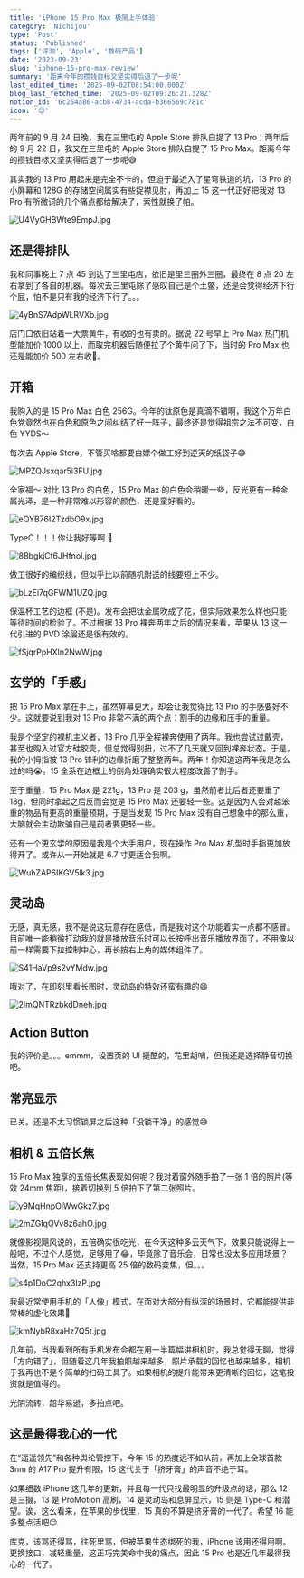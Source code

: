 ```yaml
---
title: 'iPhone 15 Pro Max 极简上手体验'
category: 'Nichijou'
type: 'Post'
status: 'Published'
tags: ['评测', 'Apple', '数码产品']
date: '2023-09-23'
slug: 'iphone-15-pro-max-review'
summary: '距离今年的攒钱目标又坚实得后退了一步呢'
last_edited_time: '2025-09-02T08:54:00.000Z'
blog_last_fetched_time: '2025-09-02T09:26:21.328Z'
notion_id: '6c254a86-acb8-4734-acda-b366569c781c'
icon: '😊'
---
```


两年前的 9 月 24 日晚，我在三里屯的 Apple Store 排队自提了 13 Pro；两年后的 9 月 22 日，我又在三里屯的 Apple Store 排队自提了 15 Pro Max。距离今年的攒钱目标又坚实得后退了一步呢😅

其实我的 13 Pro 用起来是完全不卡的，但迫于最近入了星穹铁道的坑，13 Pro 的小屏幕和 128G 的存储空间属实有些捉襟见肘，再加上 15 这一代正好把我对 13 Pro 有所微词的几个痛点都给解决了，索性就换了帕。

![U4VyGHBWte9EmpJ.jpg](https://cdn.sa.net/2024/03/16/U4VyGHBWte9EmpJ.jpg)

## 还是得排队

我和同事晚上 7 点 45 到达了三里屯店，依旧是里三圈外三圈，最终在 8 点 20 左右拿到了各自的机器。每次去三里屯除了感叹自己是个土鳖，还是会觉得经济下行个屁，怕不是只有我的经济下行了。。。

![4yBnS7AdpWLRVXb.jpg](https://cdn.sa.net/2024/03/16/4yBnS7AdpWLRVXb.jpg)

店门口依旧站着一大票黄牛，有收的也有卖的。据说 22 号早上 Pro Max 热门机型能加价 1000 以上，而取完机器后随便拉了个黄牛问了下，当时的 Pro Max 也还是能加价 500 左右收🥲。

## 开箱

我购入的是 15 Pro Max 白色 256G。今年的钛原色是真滴不错啊，我这个万年白色党竟然也在白色和原色之间纠结了好一阵子，最终还是觉得祖宗之法不可变，白色 YYDS～

每次去 Apple Store，不管买啥都要白嫖个做工好到逆天的纸袋子😅

![MPZQJsxqar5i3FU.jpg](https://cdn.sa.net/2024/03/16/MPZQJsxqar5i3FU.jpg)

全家福～ 对比 13 Pro 的白色，15 Pro Max 的白色会稍暖一些，反光更有一种金属光泽，是一种非常难以形容的颜色，还是蛮好看的。

![eQYB76I2TzdbO9x.jpg](https://cdn.sa.net/2024/03/16/eQYB76I2TzdbO9x.jpg)

TypeC！！！你让我好等啊 🫠

![8BbgkjCt6JHfnol.jpg](https://cdn.sa.net/2024/03/16/8BbgkjCt6JHfnol.jpg)

做工很好的编织线，但似乎比以前随机附送的线要短上不少。

![bLzEi7qGFWM1UZQ.jpg](https://cdn.sa.net/2024/03/16/bLzEi7qGFWM1UZQ.jpg)

保温杯工艺的边框 (不是)。发布会把钛金属吹成了花，但实际效果怎么样也只能等待时间的检验了。不过根据 13 Pro 裸奔两年之后的情况来看，苹果从 13 这一代引进的 PVD 涂层还是很有效的。

![fSjqrPpHXln2NwW.jpg](https://cdn.sa.net/2024/03/16/fSjqrPpHXln2NwW.jpg)

## 玄学的「手感」

把 15 Pro Max 拿在手上，虽然屏幕更大，却会让我觉得比 13 Pro 的手感要好不少。这就要说到我对 13 Pro 非常不满的两个点：割手的边缘和压手的重量。

我是个坚定的裸机主义者，13 Pro 几乎全程裸奔使用了两年。我也尝试过戴壳，甚至也购入过官方硅胶壳，但总觉得别扭，过不了几天就又回到裸奔状态。于是，我的小拇指被 13 Pro 锋利的边缘折磨了整整两年。两年！你知道这两年我是怎么过的吗😭。15 全系在边框上的倒角处理确实很大程度改善了割手。

至于重量，15 Pro Max 是 221g，13 Pro 是 203 g，虽然前者比后者还要重了 18g，但同时拿起之后反而会觉是 15 Pro Max 还要轻一些。这是因为人会对越笨重的物品有更高的重量预期，于是当发现 15 Pro Max 没有自己想象中的那么重，大脑就会主动欺骗自己是前者要更轻一些。

还有一个更玄学的原因是我是个大手用户，现在操作 Pro Max 机型时手指更加放得开了。或许从一开始就是 6.7 寸更适合我啊。

![WuhZAP6IKGV5lk3.jpg](https://cdn.sa.net/2024/03/16/WuhZAP6IKGV5lk3.jpg)

## **灵动岛**

无感，真无感，我不是说这玩意存在感低，而是我对这个功能着实一点都不感冒。目前唯一能稍微打动我的就是播放音乐时可以长按呼出音乐播放界面了，不用像以前一样需要下拉控制中心，再长按右上角的媒体组件了。

![S41HaVp9s2vYMdw.jpg](https://cdn.sa.net/2024/03/16/S41HaVp9s2vYMdw.jpg)

哦对了，在即刻里看长图时，灵动岛的特效还蛮有趣的😄

![2ImQNTRzbkdDneh.jpg](https://cdn.sa.net/2024/03/16/2ImQNTRzbkdDneh.jpg)

## Action Button

我的评价是。。。emmm，设置页的 UI 挺酷的，花里胡哨，但我还是选择静音切换吧。

## 常亮显示

已关。还是不太习惯锁屏之后这种「没锁干净」的感觉😅

## 相机 & 五倍长焦

15 Pro Max 独享的五倍长焦表现如何呢？我对着窗外随手拍了一张 1 倍的照片(等效 24mm 焦距)，接着切换到 5 倍拍下了第二张照片。

![y9MqHnpOlWwGkz7.jpg](https://cdn.sa.net/2024/03/16/y9MqHnpOlWwGkz7.jpg)

![2mZGIqQVv8z6ahO.jpg](https://cdn.sa.net/2024/03/16/2mZGIqQVv8z6ahO.jpg)

就像影视飓风说的，五倍确实很吃光，在今天这种多云天气下，效果只能说得上一般吧，不过个人感觉，足够用了😂，毕竟除了音乐会，日常也没太多应用场景？当然，15 Pro Max 还支持更高 25 倍的数码变焦，但。。。

![s4p1DoC2qhx3lzP.jpg](https://cdn.sa.net/2024/03/16/s4p1DoC2qhx3lzP.jpg)

我最近常使用手机的「人像」模式，在面对大部分有纵深的场景时，它都能提供非常棒的虚化效果🤞

![kmNybR8xaHz7Q5t.jpg](https://cdn.sa.net/2024/03/16/kmNybR8xaHz7Q5t.jpg)

几年前，当我看到所有手机发布会都在用一半篇幅讲相机时，我总觉得无聊，觉得「方向错了」，但随着这几年我拍照越来越多，照片承载的回忆也越来越多，相机于我再也不是个简单的扫码工具了。如果相机的提升能带来更清晰的回忆，这笔投资就是值得的。

光阴流转，韶华易逝，多拍点吧。

## 这是最得我心的一代

在“遥遥领先”和各种舆论管控下，今年 15 的热度远不如从前，再加上全球首款 3nm 的 A17 Pro 提升有限，15 这代关于「挤牙膏」的声音不绝于耳。

如果细数 iPhone 这几年的更新，并且每一代只找最明显的升级点的话，那么 12 是三摄，13 是 ProMotion 高刷，14 是灵动岛和息屏显示，15 则是 Type-C 和潜望。诶，这么看来，在苹果的步伐里，15 真的不算是挤牙膏的一代了。希望 16 能多整点活吧😌

库克，该骂还得骂，往死里骂，但被苹果生态绑死的我，iPhone 该用还得用啊。更换接口，减轻重量，这正巧完美命中我的痛点，因此 15 Pro 也是近几年最得我心的一代了。
